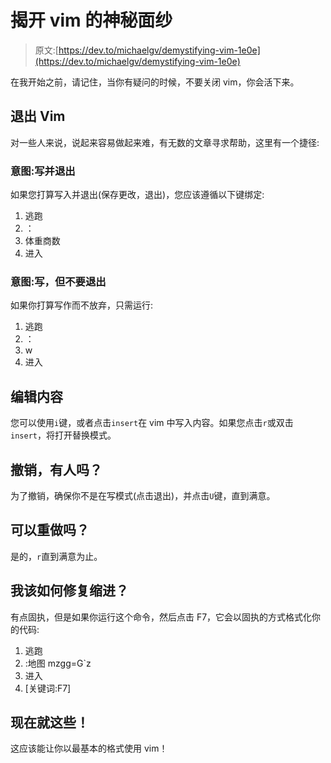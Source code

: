 # 揭开 vim 的神秘面纱

> 原文:[https://dev.to/michaelgv/demystifying-vim-1e0e](https://dev.to/michaelgv/demystifying-vim-1e0e)

在我开始之前，请记住，当你有疑问的时候，不要关闭 vim，你会活下来。

## [](#exiting-vim)退出 Vim

对一些人来说，说起来容易做起来难，有无数的文章寻求帮助，这里有一个捷径:

### [](#intent-write-and-quit)意图:写并退出

如果您打算写入并退出(保存更改，退出)，您应该遵循以下键绑定:

1.  逃跑
2.  ：
3.  体重商数
4.  进入

### [](#intent-write-but-dont-quit)意图:写，但不要退出

如果你打算写作而不放弃，只需运行:

1.  逃跑
2.  ：
3.  w
4.  进入

## [](#editing-content)编辑内容

您可以使用`i`键，或者点击`insert`在 vim 中写入内容。如果您点击`r`或双击`insert`，将打开替换模式。

## [](#undo-anyone)撤销，有人吗？

为了撤销，确保你不是在写模式(点击退出)，并点击`U`键，直到满意。

## [](#can-i-redo-it)可以重做吗？

是的，`r`直到满意为止。

## 我该如何修复缩进？

有点固执，但是如果你运行这个命令，然后点击 F7，它会以固执的方式格式化你的代码:

1.  逃跑
2.  :地图 mzgg=G`z
3.  进入
4.  [关键词:F7]

## [](#thats-all-for-now)现在就这些！

这应该能让你以最基本的格式使用 vim！